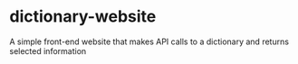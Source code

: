 # dictionary-website
A simple front-end website that makes API calls to a dictionary and returns selected information
